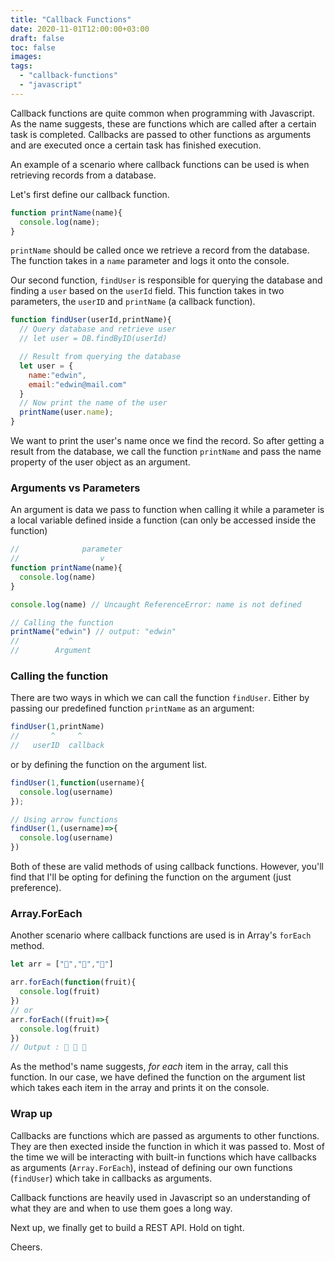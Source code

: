 ```yaml
---
title: "Callback Functions"
date: 2020-11-01T12:00:00+03:00
draft: false
toc: false
images:
tags:
  - "callback-functions"
  - "javascript"
---
```


Callback functions are quite common when programming with Javascript. As the name suggests, these are functions which are called after a certain task is completed. Callbacks are passed to other functions as arguments and are executed once a certain task has finished execution.

An example of a scenario where callback functions can be used is when retrieving records from a database.


Let's first define our callback function.

```javascript
function printName(name){
  console.log(name);
}
```

`printName` should be called once we retrieve a record from the database. The function takes in a `name` parameter and logs it onto the console.


Our second function, `findUser` is responsible for querying the database and finding a `user` based on the `userId` field. This function takes in two parameters, the `userID` and `printName` (a callback function). 

```javascript
function findUser(userId,printName){ 
  // Query database and retrieve user
  // let user = DB.findByID(userId)

  // Result from querying the database
  let user = {
    name:"edwin",
    email:"edwin@mail.com"
  }
  // Now print the name of the user
  printName(user.name);
}
```


We want to print the user's name once we find the record. So after getting a result from the database, we call the function `printName` and pass the name property of the user object as an argument.

### Arguments vs Parameters

An argument is data we pass to function when calling it while a parameter is a local variable defined inside a function (can only be accessed inside the function)

```js
//              parameter     
//                  v
function printName(name){
  console.log(name)
}

console.log(name) // Uncaught ReferenceError: name is not defined

// Calling the function
printName("edwin") // output: "edwin"
//           ^
//        Argument 

```

### Calling the function

There are two ways in which we can call the function `findUser`. Either by passing our predefined function `printName` as an argument:

```javascript
findUser(1,printName)
//       ^     ^
//   userID  callback
```

or by defining the function on the argument list.

```javascript
findUser(1,function(username){
  console.log(username)
});

// Using arrow functions
findUser(1,(username)=>{ 
  console.log(username)
})
```

Both of these are valid methods of using callback functions. However, you'll find that I'll be opting for defining the function on the argument (just preference).

### Array.ForEach

Another scenario where callback functions are used is in Array's `forEach` method.

```javascript
let arr = ["🍊","🍍","🍏"]

arr.forEach(function(fruit){
  console.log(fruit)
})
// or
arr.forEach((fruit)=>{
  console.log(fruit)
})
// Output : 🍊 🍍 🍏
```

As the method's name suggests, *for each* item in the array, call this function. In our case, we have defined the function on the argument list which takes each item in the array and prints it on the console.

### Wrap up

Callbacks are functions which are passed as arguments to other functions. They are then exected inside the function in which it was passed to. Most of the time we will be interacting with built-in functions which have callbacks as arguments (`Array.ForEach`), instead of defining our own functions (`findUser`) which take in callbacks as arguments.

Callback functions are heavily used in Javascript so an understanding of what they are and when to use them goes a long way.

Next up, we finally get to build a REST API. Hold on tight.

Cheers. 
